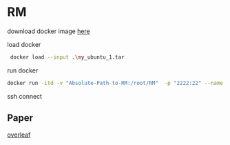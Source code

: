 # RM

download docker image 
[here](https://owncloud.yuanyl.ml/s/4vLwz6DaWAM5ei4)


load docker
```sh
 docker load --input .\my_ubuntu_1.tar
```

run docker 
```sh
docker run -itd -v "Absolute-Path-to-RM:/root/RM"  -p "2222:22" --name test1 myubuntu:1 /bin/bash -c "/etc/rc.d/rc.local;service ssh restart;/bin/bash"
```

ssh connect

## Paper
[overleaf](https://www.overleaf.com/9599665731zxtrdftccmnc)
